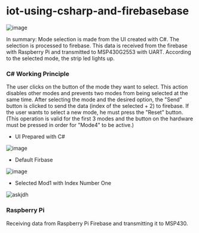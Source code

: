 # iot-using-csharp-and-firebasebase

![image](https://user-images.githubusercontent.com/77415599/147707713-cf2e3b35-2372-4476-a7bd-9aa8adf237b9.png)

In summary:
Mode selection is made from the UI created with C#. The selection is processed to firebase. This data is received from the firebase with Raspberry Pi and transmitted to MSP430G2553 with UART. According to the selected mode, the strip led lights up.

### C# Working Principle
The user clicks on the button of the mode they want to select. This action disables other modes and prevents two modes from being selected at the same time. After selecting the mode and the desired option, the "Send" button is clicked to send the data (index of the selected + 2) to firebase. If the user wants to select a new mode, he must press the "Reset" button.(This operation is valid for the first 3 modes and the button on the hardware must be pressed in order for "Mode4" to be active.)

- UI Prepared with C#

![image](https://user-images.githubusercontent.com/77415599/147702129-0ec2d7ad-d673-451f-883a-b9897e8fb7a2.png)

- Default Firbase  

![image](https://user-images.githubusercontent.com/77415599/147705856-19e001ec-7ce4-488e-a209-c23d5fc61497.png)

- Selected Mod1 with Index Number One

![askjdh](https://user-images.githubusercontent.com/77415599/147707071-41ac64da-36b4-4aaf-a1bf-afbe5d416605.png)

### Raspberry Pi 
Receiving data from Raspberry Pi Firebase and transmitting it to MSP430.


